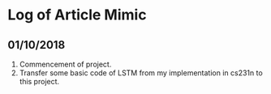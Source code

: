 # Log of Article Mimic
## 01/10/2018
1. Commencement of project.
2. Transfer some basic code of LSTM from my implementation in cs231n to this project.